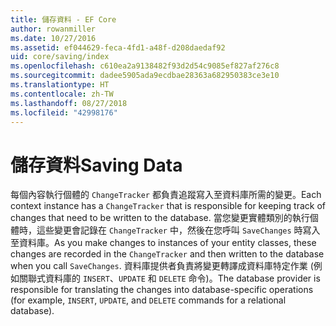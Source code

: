```yaml
---
title: 儲存資料 - EF Core
author: rowanmiller
ms.date: 10/27/2016
ms.assetid: ef044629-feca-4fd1-a48f-d208daedaf92
uid: core/saving/index
ms.openlocfilehash: c610ea2a9138482f93d2d54c9085ef827af276c8
ms.sourcegitcommit: dadee5905ada9ecdbae28363a682950383ce3e10
ms.translationtype: HT
ms.contentlocale: zh-TW
ms.lasthandoff: 08/27/2018
ms.locfileid: "42998176"
---
```

# <a name="saving-data"></a><span data-ttu-id="f6d1f-102">儲存資料</span><span class="sxs-lookup"><span data-stu-id="f6d1f-102">Saving Data</span></span>

<span data-ttu-id="f6d1f-103">每個內容執行個體的 `ChangeTracker` 都負責追蹤寫入至資料庫所需的變更。</span><span class="sxs-lookup"><span data-stu-id="f6d1f-103">Each context instance has a `ChangeTracker` that is responsible for keeping track of changes that need to be written to the database.</span></span> <span data-ttu-id="f6d1f-104">當您變更實體類別的執行個體時，這些變更會記錄在 `ChangeTracker` 中，然後在您呼叫 `SaveChanges` 時寫入至資料庫。</span><span class="sxs-lookup"><span data-stu-id="f6d1f-104">As you make changes to instances of your entity classes, these changes are recorded in the `ChangeTracker` and then written to the database when you call `SaveChanges`.</span></span> <span data-ttu-id="f6d1f-105">資料庫提供者負責將變更轉譯成資料庫特定作業 (例如關聯式資料庫的 `INSERT`、`UPDATE` 和 `DELETE` 命令)。</span><span class="sxs-lookup"><span data-stu-id="f6d1f-105">The database provider is responsible for translating the changes into database-specific operations (for example, `INSERT`, `UPDATE`, and `DELETE` commands for a relational database).</span></span>
